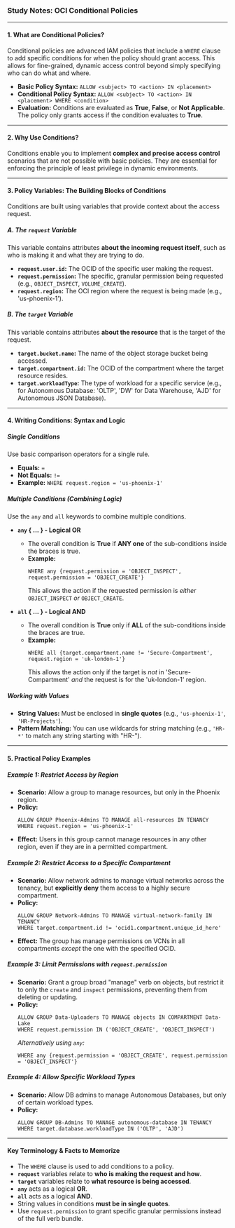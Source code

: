 ### **Study Notes: OCI Conditional Policies**

---

#### **1. What are Conditional Policies?**

Conditional policies are advanced IAM policies that include a `WHERE` clause to add specific conditions for when the policy should grant access. This allows for fine-grained, dynamic access control beyond simply specifying who can do what and where.

*   **Basic Policy Syntax:** `ALLOW <subject> TO <action> IN <placement>`
*   **Conditional Policy Syntax:** `ALLOW <subject> TO <action> IN <placement> WHERE <condition>`
*   **Evaluation:** Conditions are evaluated as **True**, **False**, or **Not Applicable**. The policy only grants access if the condition evaluates to **True**.

---

#### **2. Why Use Conditions?**

Conditions enable you to implement **complex and precise access control** scenarios that are not possible with basic policies. They are essential for enforcing the principle of least privilege in dynamic environments.

---

#### **3. Policy Variables: The Building Blocks of Conditions**

Conditions are built using variables that provide context about the access request.

##### **A. The `request` Variable**
This variable contains attributes **about the incoming request itself**, such as who is making it and what they are trying to do.

*   **`request.user.id`:** The OCID of the specific user making the request.
*   **`request.permission`:** The specific, granular permission being requested (e.g., `OBJECT_INSPECT`, `VOLUME_CREATE`).
*   **`request.region`:** The OCI region where the request is being made (e.g., 'us-phoenix-1').

##### **B. The `target` Variable**
This variable contains attributes **about the resource** that is the target of the request.

*   **`target.bucket.name`:** The name of the object storage bucket being accessed.
*   **`target.compartment.id`:** The OCID of the compartment where the target resource resides.
*   **`target.workloadType`:** The type of workload for a specific service (e.g., for Autonomous Database: 'OLTP', 'DW' for Data Warehouse, 'AJD' for Autonomous JSON Database).

---

#### **4. Writing Conditions: Syntax and Logic**

##### **Single Conditions**
Use basic comparison operators for a single rule.
*   **Equals:** `=`
*   **Not Equals:** `!=`
*   **Example:** `WHERE request.region = 'us-phoenix-1'`

##### **Multiple Conditions (Combining Logic)**
Use the `any` and `all` keywords to combine multiple conditions.

*   **`any` { ... } - Logical OR**
    *   The overall condition is **True** if **ANY one** of the sub-conditions inside the braces is true.
    *   **Example:**
        ```plaintext
        WHERE any {request.permission = 'OBJECT_INSPECT', request.permission = 'OBJECT_CREATE'}
        ```
        This allows the action if the requested permission is *either* `OBJECT_INSPECT` *or* `OBJECT_CREATE`.

*   **`all` { ... } - Logical AND**
    *   The overall condition is **True** only if **ALL** of the sub-conditions inside the braces are true.
    *   **Example:**
        ```plaintext
        WHERE all {target.compartment.name != 'Secure-Compartment', request.region = 'uk-london-1'}
        ```
        This allows the action only if the target is *not* in 'Secure-Compartment' *and* the request is for the 'uk-london-1' region.

##### **Working with Values**
*   **String Values:** Must be enclosed in **single quotes** (e.g., `'us-phoenix-1'`, `'HR-Projects'`).
*   **Pattern Matching:** You can use wildcards for string matching (e.g., `'HR-*'` to match any string starting with "HR-").

---

#### **5. Practical Policy Examples**

##### **Example 1: Restrict Access by Region**
*   **Scenario:** Allow a group to manage resources, but only in the Phoenix region.
*   **Policy:**
    ```plaintext
    ALLOW GROUP Phoenix-Admins TO MANAGE all-resources IN TENANCY
    WHERE request.region = 'us-phoenix-1'
    ```
*   **Effect:** Users in this group cannot manage resources in any other region, even if they are in a permitted compartment.

##### **Example 2: Restrict Access to a Specific Compartment**
*   **Scenario:** Allow network admins to manage virtual networks across the tenancy, but **explicitly deny** them access to a highly secure compartment.
*   **Policy:**
    ```plaintext
    ALLOW GROUP Network-Admins TO MANAGE virtual-network-family IN TENANCY
    WHERE target.compartment.id != 'ocid1.compartment.unique_id_here'
    ```
*   **Effect:** The group has manage permissions on VCNs in all compartments *except* the one with the specified OCID.

##### **Example 3: Limit Permissions with `request.permission`**
*   **Scenario:** Grant a group broad "manage" verb on objects, but restrict it to only the `create` and `inspect` permissions, preventing them from deleting or updating.
*   **Policy:**
    ```plaintext
    ALLOW GROUP Data-Uploaders TO MANAGE objects IN COMPARTMENT Data-Lake
    WHERE request.permission IN ('OBJECT_CREATE', 'OBJECT_INSPECT')
    ```
    *Alternatively using `any`:*
    ```plaintext
    WHERE any {request.permission = 'OBJECT_CREATE', request.permission = 'OBJECT_INSPECT'}
    ```

##### **Example 4: Allow Specific Workload Types**
*   **Scenario:** Allow DB admins to manage Autonomous Databases, but only of certain workload types.
*   **Policy:**
    ```plaintext
    ALLOW GROUP DB-Admins TO MANAGE autonomous-database IN TENANCY
    WHERE target.database.workloadType IN ('OLTP', 'AJD')
    ```

---

#### **Key Terminology & Facts to Memorize**

*   The `WHERE` clause is used to add conditions to a policy.
*   **`request`** variables relate to **who is making the request and how**.
*   **`target`** variables relate to **what resource is being accessed**.
*   **`any`** acts as a logical **OR**.
*   **`all`** acts as a logical **AND**.
*   String values in conditions **must be in single quotes**.
*   Use `request.permission` to grant specific granular permissions instead of the full verb bundle.